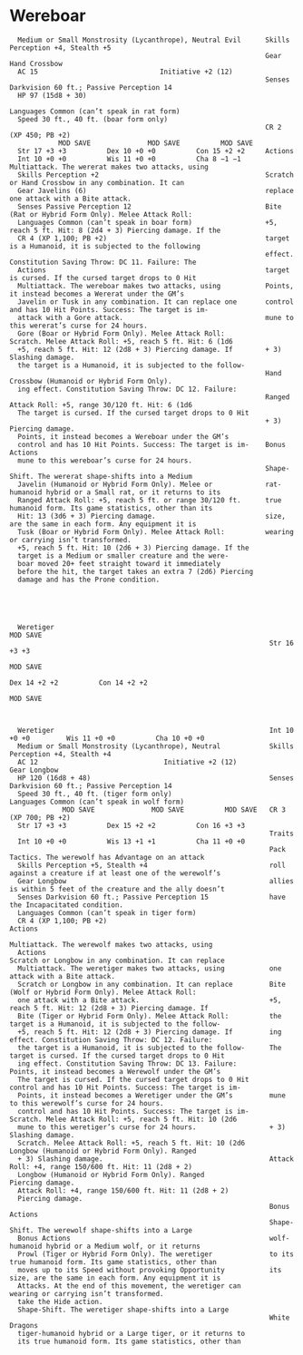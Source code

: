 # Wereboar

      Medium or Small Monstrosity (Lycanthrope), Neutral Evil      Skills Perception +4, Stealth +5
                                                                   Gear Hand Crossbow
      AC 15                              Initiative +2 (12)
                                                                   Senses Darkvision 60 ft.; Passive Perception 14
      HP 97 (15d8 + 30)
                                                                   Languages Common (can’t speak in rat form)
      Speed 30 ft., 40 ft. (boar form only)
                                                                   CR 2 (XP 450; PB +2)
                MOD SAVE              MOD SAVE          MOD SAVE
      Str 17 +3 +3          Dex 10 +0 +0          Con 15 +2 +2     Actions
      Int 10 +0 +0          Wis 11 +0 +0          Cha 8 −1 −1      Multiattack. The wererat makes two attacks, using
      Skills Perception +2                                         Scratch or Hand Crossbow in any combination. It can
      Gear Javelins (6)                                            replace one attack with a Bite attack.
      Senses Passive Perception 12                                 Bite (Rat or Hybrid Form Only). Melee Attack Roll:
      Languages Common (can’t speak in boar form)                  +5, reach 5 ft. Hit: 8 (2d4 + 3) Piercing damage. If the
      CR 4 (XP 1,100; PB +2)                                       target is a Humanoid, it is subjected to the following
                                                                   effect. Constitution Saving Throw: DC 11. Failure: The
      Actions                                                      target is cursed. If the cursed target drops to 0 Hit
      Multiattack. The wereboar makes two attacks, using           Points, it instead becomes a Wererat under the GM’s
      Javelin or Tusk in any combination. It can replace one       control and has 10 Hit Points. Success: The target is im-
      attack with a Gore attack.                                   mune to this wererat’s curse for 24 hours.
      Gore (Boar or Hybrid Form Only). Melee Attack Roll:          Scratch. Melee Attack Roll: +5, reach 5 ft. Hit: 6 (1d6
      +5, reach 5 ft. Hit: 12 (2d8 + 3) Piercing damage. If        + 3) Slashing damage.
      the target is a Humanoid, it is subjected to the follow-
                                                                   Hand Crossbow (Humanoid or Hybrid Form Only).
      ing effect. Constitution Saving Throw: DC 12. Failure:
                                                                   Ranged Attack Roll: +5, range 30/120 ft. Hit: 6 (1d6
      The target is cursed. If the cursed target drops to 0 Hit
                                                                   + 3) Piercing damage.
      Points, it instead becomes a Wereboar under the GM’s
      control and has 10 Hit Points. Success: The target is im-    Bonus Actions
      mune to this wereboar’s curse for 24 hours.
                                                                   Shape-Shift. The wererat shape-shifts into a Medium
      Javelin (Humanoid or Hybrid Form Only). Melee or             rat-humanoid hybrid or a Small rat, or it returns to its
      Ranged Attack Roll: +5, reach 5 ft. or range 30/120 ft.      true humanoid form. Its game statistics, other than its
      Hit: 13 (3d6 + 3) Piercing damage.                           size, are the same in each form. Any equipment it is
      Tusk (Boar or Hybrid Form Only). Melee Attack Roll:          wearing or carrying isn’t transformed.
      +5, reach 5 ft. Hit: 10 (2d6 + 3) Piercing damage. If the
      target is a Medium or smaller creature and the were-
      boar moved 20+ feet straight toward it immediately
      before the hit, the target takes an extra 7 (2d6) Piercing
      damage and has the Prone condition.





      Weretiger                                                               MOD SAVE
                                                                    Str 16 +3 +3
                                                                                                   MOD SAVE
                                                                                         Dex 14 +2 +2          Con 14 +2 +2
                                                                                                                           MOD SAVE



      Weretiger                                                     Int 10 +0 +0         Wis 11 +0 +0          Cha 10 +0 +0
      Medium or Small Monstrosity (Lycanthrope), Neutral            Skills Perception +4, Stealth +4
      AC 12                               Initiative +2 (12)              Gear Longbow
      HP 120 (16d8 + 48)                                            Senses Darkvision 60 ft.; Passive Perception 14
      Speed 30 ft., 40 ft. (tiger form only)                        Languages Common (can’t speak in wolf form)
                 MOD SAVE              MOD SAVE          MOD SAVE   CR 3 (XP 700; PB +2)
      Str 17 +3 +3          Dex 15 +2 +2          Con 16 +3 +3
                                                                    Traits
      Int 10 +0 +0          Wis 13 +1 +1          Cha 11 +0 +0
                                                                    Pack Tactics. The werewolf has Advantage on an attack
      Skills Perception +5, Stealth +4                              roll against a creature if at least one of the werewolf’s
      Gear Longbow                                                  allies is within 5 feet of the creature and the ally doesn’t
      Senses Darkvision 60 ft.; Passive Perception 15               have the Incapacitated condition.
      Languages Common (can’t speak in tiger form)
      CR 4 (XP 1,100; PB +2)                                        Actions
                                                                    Multiattack. The werewolf makes two attacks, using
      Actions                                                       Scratch or Longbow in any combination. It can replace
      Multiattack. The weretiger makes two attacks, using           one attack with a Bite attack.
      Scratch or Longbow in any combination. It can replace         Bite (Wolf or Hybrid Form Only). Melee Attack Roll:
      one attack with a Bite attack.                                +5, reach 5 ft. Hit: 12 (2d8 + 3) Piercing damage. If
      Bite (Tiger or Hybrid Form Only). Melee Attack Roll:          the target is a Humanoid, it is subjected to the follow-
      +5, reach 5 ft. Hit: 12 (2d8 + 3) Piercing damage. If         ing effect. Constitution Saving Throw: DC 12. Failure:
      the target is a Humanoid, it is subjected to the follow-      The target is cursed. If the cursed target drops to 0 Hit
      ing effect. Constitution Saving Throw: DC 13. Failure:        Points, it instead becomes a Werewolf under the GM’s
      The target is cursed. If the cursed target drops to 0 Hit     control and has 10 Hit Points. Success: The target is im-
      Points, it instead becomes a Weretiger under the GM’s         mune to this werewolf’s curse for 24 hours.
      control and has 10 Hit Points. Success: The target is im-     Scratch. Melee Attack Roll: +5, reach 5 ft. Hit: 10 (2d6
      mune to this weretiger’s curse for 24 hours.                  + 3) Slashing damage.
      Scratch. Melee Attack Roll: +5, reach 5 ft. Hit: 10 (2d6      Longbow (Humanoid or Hybrid Form Only). Ranged
      + 3) Slashing damage.                                         Attack Roll: +4, range 150/600 ft. Hit: 11 (2d8 + 2)
      Longbow (Humanoid or Hybrid Form Only). Ranged                Piercing damage.
      Attack Roll: +4, range 150/600 ft. Hit: 11 (2d8 + 2)
      Piercing damage.
                                                                    Bonus Actions
                                                                    Shape-Shift. The werewolf shape-shifts into a Large
      Bonus Actions                                                 wolf-humanoid hybrid or a Medium wolf, or it returns
      Prowl (Tiger or Hybrid Form Only). The weretiger              to its true humanoid form. Its game statistics, other than
      moves up to its Speed without provoking Opportunity           its size, are the same in each form. Any equipment it is
      Attacks. At the end of this movement, the weretiger can       wearing or carrying isn’t transformed.
      take the Hide action.
      Shape-Shift. The weretiger shape-shifts into a Large
                                                                    White Dragons
      tiger-humanoid hybrid or a Large tiger, or it returns to
      its true humanoid form. Its game statistics, other than
